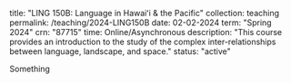 title: "LING 150B: Language in Hawaiʻi & the Pacific"
collection: teaching
permalink: /teaching/2024-LING150B
date: 02-02-2024
term: "Spring 2024"
crn: "87715"
time: Online/Asynchronous
description: "This course provides an introduction to the study of the complex inter-relationships between language, landscape, and space."
status: "active"

Something
